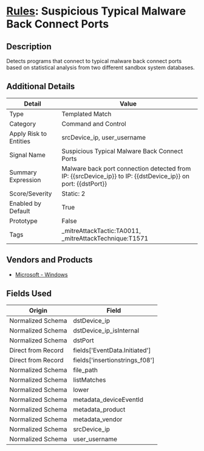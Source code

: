 # [Rules](README.md): Suspicious Typical Malware Back Connect Ports

## Description
Detects programs that connect to typical malware back connect ports based on statistical analysis from two different sandbox system databases.

## Additional Details
|Detail|Value|
|----|----|
|Type|Templated Match|
|Category|Command and Control|
|Apply Risk to Entities|srcDevice_ip, user_username|
|Signal Name|Suspicious Typical Malware Back Connect Ports|
|Summary Expression|Malware back port connection detected from IP: {{srcDevice_ip}} to IP: {{dstDevice_ip}} on port: {{dstPort}} |
|Score/Severity|Static: 2|
|Enabled by Default|True|
|Prototype|False|
|Tags|_mitreAttackTactic:TA0011, _mitreAttackTechnique:T1571|
## Vendors and Products
- [Microsoft - Windows](../products/1ff7546c-cb36-4a24-87f7-89d2cecc5761.md)


## Fields Used

|Origin|Field|
|----|----|
|Normalized Schema|dstDevice_ip|
|Normalized Schema|dstDevice_ip_isInternal|
|Normalized Schema|dstPort|
|Direct from Record|fields['EventData.Initiated']|
|Direct from Record|fields['insertionstrings_f08']|
|Normalized Schema|file_path|
|Normalized Schema|listMatches|
|Normalized Schema|lower|
|Normalized Schema|metadata_deviceEventId|
|Normalized Schema|metadata_product|
|Normalized Schema|metadata_vendor|
|Normalized Schema|srcDevice_ip|
|Normalized Schema|user_username|


